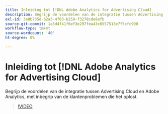 ```yaml
---
title: Inleiding tot [!DNL Adobe Analytics for Advertising Cloud]
description: Begrijp de voordelen van de integratie tussen Advertising Cloud en Adobe Analytics, met inbegrip van de klantenproblemen die het oplost.
exl-id: 3e8b735d-62a3-4f03-b259-f3278cde8afb
source-git-commit: 1a5d4f41f6ef3e297fea43c6557513e7f5cfc900
workflow-type: tm+mt
source-wordcount: '40'
ht-degree: 0%

---
```


# Inleiding tot [!DNL Adobe Analytics for Advertising Cloud]

Begrijp de voordelen van de integratie tussen Advertising Cloud en Adobe Analytics, met inbegrip van de klantenproblemen die het oplost.

>[!VIDEO](https://video.tv.adobe.com/v/33491)
